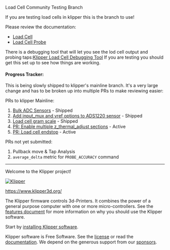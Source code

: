Load Cell Community Testing Branch

If you are testing load cells in klipper this is the branch to use!

Please review the documentation:
* [Load Cell](./docs/Load_Cell.md)
* [Load Cell Probe](./docs/Load_Cell_Probe.md)

There is a debugging tool that will let you see the lod cell output and 
probing taps:[Klipper Load Cell Debugging Tool](https://observablehq.com/@garethky/klipper-load-cell-debugging-tool)
If you are testing you should get this set up to see how things are working.

#### Progress Tracker:
This is being slowly shipped to klipper's mainline branch. It's a very large 
change and has to be broken up into multiple PRs to make reviewing easier:

PRs to klipper Mainline:
1. [Bulk ADC Sensors](https://github.com/Klipper3d/klipper/pull/6555) - Shipped
2. [Add input_mux and vref options to ADS1220 sensor](https://github.com/Klipper3d/klipper/pull/6713) - Shipped
3. [Load cell gram scale](https://github.com/Klipper3d/klipper/pull/6729) - Shipped
4. [PR: Enable multiple z_thermal_adjust sections](https://github.com/Klipper3d/klipper/pull/6855) - Active
5. [PR: Load cell endstop](https://github.com/Klipper3d/klipper/pull/6871) - Active

PRs not yet submitted:
1. Pullback move & Tap Analysis
2. `average_delta` metric for `PROBE_ACCURACY` command
---

Welcome to the Klipper project!

[![Klipper](docs/img/klipper-logo-small.png)](https://www.klipper3d.org/)

https://www.klipper3d.org/

The Klipper firmware controls 3d-Printers. It combines the power of a
general purpose computer with one or more micro-controllers. See the
[features document](https://www.klipper3d.org/Features.html) for more
information on why you should use the Klipper software.

Start by [installing Klipper software](https://www.klipper3d.org/Installation.html).

Klipper software is Free Software. See the [license](COPYING) or read
the [documentation](https://www.klipper3d.org/Overview.html). We
depend on the generous support from our
[sponsors](https://www.klipper3d.org/Sponsors.html).
